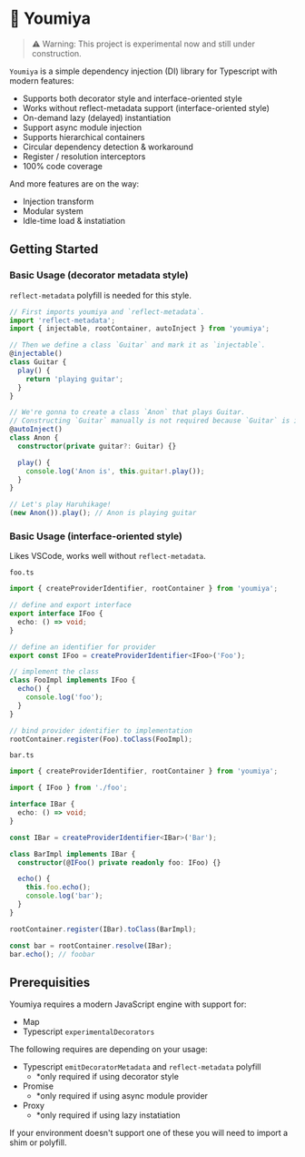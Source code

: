 # 🍫 Youmiya

> ⚠️ Warning: This project is experimental now and still under construction.

`Youmiya` is a simple dependency injection (DI) library for Typescript with modern features:

- Supports both decorator style and interface-oriented style
- Works without reflect-metadata support (interface-oriented style)
- On-demand lazy (delayed) instantiation
- Support async module injection
- Supports hierarchical containers
- Circular dependency detection & workaround
- Register / resolution interceptors
- 100% code coverage

And more features are on the way:

- Injection transform
- Modular system
- Idle-time load & instatiation

## Getting Started

### Basic Usage (decorator metadata style)

`reflect-metadata` polyfill is needed for this style.

```ts
// First imports youmiya and `reflect-metadata`.
import 'reflect-metadata';
import { injectable, rootContainer, autoInject } from 'youmiya';

// Then we define a class `Guitar` and mark it as `injectable`.
@injectable()
class Guitar {
  play() {
    return 'playing guitar';
  }
}

// We're gonna to create a class `Anon` that plays Guitar.
// Constructing `Guitar` manually is not required because `Guitar` is injectable and `Anon` is `autoInject()` decorated.
@autoInject()
class Anon {
  constructor(private guitar?: Guitar) {}

  play() {
    console.log('Anon is', this.guitar!.play());
  }
}

// Let's play Haruhikage!
(new Anon()).play(); // Anon is playing guitar
```

### Basic Usage (interface-oriented style)

Likes VSCode, works well without `reflect-metadata`.

`foo.ts`

```ts
import { createProviderIdentifier, rootContainer } from 'youmiya';

// define and export interface
export interface IFoo {
  echo: () => void;
}

// define an identifier for provider
export const IFoo = createProviderIdentifier<IFoo>('Foo');

// implement the class
class FooImpl implements IFoo {
  echo() {
    console.log('foo');
  }
}

// bind provider identifier to implementation
rootContainer.register(Foo).toClass(FooImpl);
```

`bar.ts`

```ts
import { createProviderIdentifier, rootContainer } from 'youmiya';

import { IFoo } from './foo';

interface IBar {
  echo: () => void;
}

const IBar = createProviderIdentifier<IBar>('Bar');

class BarImpl implements IBar {
  constructor(@IFoo() private readonly foo: IFoo) {}

  echo() {
    this.foo.echo();
    console.log('bar');
  }
}

rootContainer.register(IBar).toClass(BarImpl);

const bar = rootContainer.resolve(IBar);
bar.echo(); // foobar
```

## Prerequisities

Youmiya requires a modern JavaScript engine with support for:

- Map
- Typescript `experimentalDecorators`

The following requires are depending on your usage:

- Typescript `emitDecoratorMetadata` and `reflect-metadata` polyfill
  - *only required if using decorator style
- Promise
  - *only required if using async module provider
- Proxy
  - *only required if using lazy instatiation

If your environment doesn't support one of these you will need to import a shim or polyfill.
